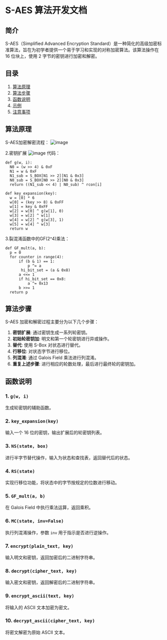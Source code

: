 # S-AES 算法开发文档

## 简介

S-AES（Simplified Advanced Encryption Standard）是一种简化的高级加密标准算法，旨在为初学者提供一个易于学习和实现的对称加密算法。该算法操作在 16 位块上，使用 2 字节的密钥进行加密和解密。

## 目录

1. [算法原理](#算法原理)
2. [算法步骤](#算法步骤)
3. [函数说明](#函数说明)
4. [示例](#示例)
5. [注意事项](#注意事项)

## 算法原理
S-AES加密解密流程：
![image](https://github.com/user-attachments/assets/0983f3d7-1e7a-4e2a-981a-5287974c8535)

2.密钥扩展
![image](https://github.com/user-attachments/assets/d5995399-822f-42e6-811a-19a4ea2a5a3a)
代码：

    def g(w, i):
      N0 = (w >> 4) & 0xF
      N1 = w & 0xF
      N1_sub = S_BOX[N1 >> 2][N1 & 0x3]
      N0_sub = S_BOX[N0 >> 2][N0 & 0x3]
      return ((N1_sub << 4) | N0_sub) ^ rcon[i]
 
    def key_expansion(key):
      w = [0] * 6
      w[0] = (key >> 8) & 0xFF
      w[1] = key & 0xFF
      w[2] = w[0] ^ g(w[1], 0)
      w[3] = w[2] ^ w[1]
      w[4] = w[2] ^ g(w[3], 1)
      w[5] = w[4] ^ w[3]
      return w

3.裂混淆函数中的GF(2^4)乘法：

    def GF_mult(a, b):
      p = 0
      for counter in range(4):
          if (b & 1) == 1:
              p ^= a
           hi_bit_set = (a & 0x8)
          a <<= 1
          if hi_bit_set == 0x8:
              a ^= 0x13
          b >>= 1
      return p
 
## 算法步骤
S-AES 加密和解密过程主要分为以下几个步骤：

1. **密钥扩展**: 通过密钥生成一系列轮密钥。
2. **初始轮密钥加**: 明文和第一个轮密钥进行异或操作。
3. **替代**: 使用 S-Box 对状态进行替代。
4. **行移位**: 对状态字节进行移位。
5. **列混淆**: 通过 Galois Field 乘法进行列混淆。
6. **重复上述步骤**: 进行相应的轮数处理，最后进行最终轮的密钥加。

## 函数说明

### 1. `g(w, i)`

生成轮密钥的辅助函数。

### 2. `key_expansion(key)`

输入一个 16 位的密钥，输出扩展后的轮密钥列表。

### 3. `NS(state, box)`

进行半字节替代操作，输入为状态和查找表，返回替代后的状态。

### 4. `RS(state)`

实现行移位功能，将状态中的字节按规定的位数进行移动。

### 5. `GF_mult(a, b)`

在 Galois Field 中执行乘法运算，返回乘积。

### 6. `MC(state, inv=False)`

执行列混淆操作，参数 `inv` 用于指示是否进行逆操作。

### 7. `encrypt(plain_text, key)`

输入明文和密钥，返回加密后的二进制字符串。

### 8. `decrypt(cipher_text, key)`

输入密文和密钥，返回解密后的二进制字符串。

### 9. `encrypt_ascii(text, key)`

将输入的 ASCII 文本加密为密文。

### 10. `decrypt_ascii(cipher_text, key)`

将密文解密为原始 ASCII 文本。

